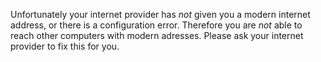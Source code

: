 Unfortunately your internet provider has *not* given you a modern internet address, or there is a configuration error. Therefore you are *not* able to reach other computers with modern adresses. Please ask your internet provider to fix this for you.
